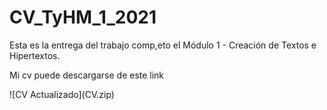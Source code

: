# CV_TyHM_1_2021

Esta es la entrega del trabajo comp,eto el Módulo 1 - Creación de Textos e Hipertextos.

<p>

Mi cv puede descargarse de este link
<p>
![CV Actualizado](CV.zip)
